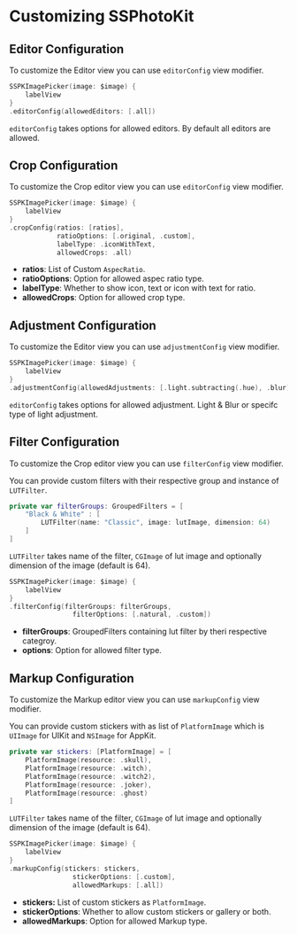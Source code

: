 # Customizing SSPhotoKit

## Editor Configuration

To customize the Editor view you can use `editorConfig` view modifier.

```swift
SSPKImagePicker(image: $image) {
    labelView
}
.editorConfig(allowedEditors: [.all])
```

`editorConfig` takes options for allowed editors. By default all editors are allowed.

## Crop Configuration

To customize the Crop editor view you can use `editorConfig` view modifier.

```swift
SSPKImagePicker(image: $image) {
    labelView
}
.cropConfig(ratios: [ratios],
            ratioOptions: [.original, .custom],
            labelType: .iconWithText,
            allowedCrops: .all)
```

- **ratios**: List of Custom `AspecRatio`.
- **ratioOptions**: Option for allowed aspec ratio type.
- **labelType**: Whether to show icon, text or icon with text for ratio.
- **allowedCrops**: Option for allowed crop type.

## Adjustment Configuration

To customize the Editor view you can use `adjustmentConfig` view modifier.

```swift
SSPKImagePicker(image: $image) {
    labelView
}
.adjustmentConfig(allowedAdjustments: [.light.subtracting(.hue), .blur])
```

`editorConfig` takes options for allowed adjustment. Light & Blur or specifc type of light adjustment.

## Filter Configuration

To customize the Crop editor view you can use `filterConfig` view modifier.

You can provide custom filters with their respective group and instance of `LUTFilter`.

```swift
private var filterGroups: GroupedFilters = [
    "Black & White" : [
        LUTFilter(name: "Classic", image: lutImage, dimension: 64)
    ]
]
```

`LUTFilter` takes name of the filter, `CGImage` of lut image and optionally dimension of the image (default is 64).

```swift
SSPKImagePicker(image: $image) {
    labelView
}
.filterConfig(filterGroups: filterGroups,
                filterOptions: [.natural, .custom])
```

- **filterGroups**: GroupedFilters containing lut filter by theri respective categroy.
- **options**: Option for allowed filter type.

## Markup Configuration

To customize the Markup editor view you can use `markupConfig` view modifier.

You can provide custom stickers with as list of `PlatformImage` which is `UIImage` for UIKit and `NSImage` for AppKit.

```swift
private var stickers: [PlatformImage] = [
    PlatformImage(resource: .skull),
    PlatformImage(resource: .witch),
    PlatformImage(resource: .witch2),
    PlatformImage(resource: .joker),
    PlatformImage(resource: .ghost)
]
```

`LUTFilter` takes name of the filter, `CGImage` of lut image and optionally dimension of the image (default is 64).

```swift
SSPKImagePicker(image: $image) {
    labelView
}
.markupConfig(stickers: stickers,
                stickerOptions: [.custom],
                allowedMarkups: [.all])
```

- **stickers:** List of custom stickers as `PlatformImage`.
- **stickerOptions**: Whether to allow custom stickers or gallery or both.
- **allowedMarkups**: Option for allowed Markup type.
